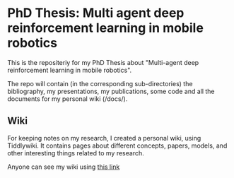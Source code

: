 # PhD Thesis: Multi agent deep reinforcement learning in mobile robotics

This is the repositeriy for my PhD Thesis about "Multi-agent deep reinforcement learning in mobile robotics".

The repo will contain (in the corresponding sub-directories) the bibliography, my presentations, my publications, some code and all the documents for my personal wiki (/docs/).

## Wiki
For keeping notes on my research, I created a personal wiki, using Tiddlywiki. It contains pages about different concepts, papers, models, and other interesting things related to my research. 

Anyone can see my wiki using [this link](https://maxtoq.github.io/PhD-Thesis-Multi-agent-deep-reinforcement-learning-in-mobile-robotics/)

